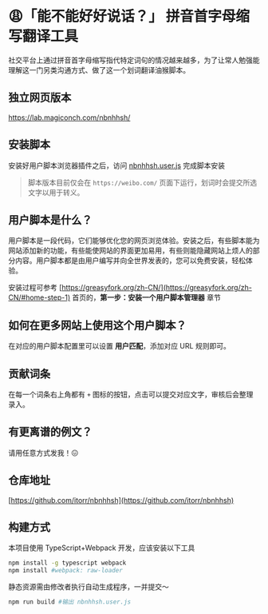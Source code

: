 # 😩「能不能好好说话？」 拼音首字母缩写翻译工具

社交平台上通过拼音首字母缩写指代特定词句的情况越来越多，为了让常人勉强能理解这一门另类沟通方式、做了这一个划词翻译油猴脚本。

## 独立网页版本

https://lab.magiconch.com/nbnhhsh/

## 安装脚本

安装好用户脚本浏览器插件之后，访问 [nbnhhsh.user.js](https://github.com/itorr/nbnhhsh/raw/master/nbnhhsh.user.js) 完成脚本安装

>脚本版本目前仅会在 `https://weibo.com/` 页面下运行，划词时会提交所选文字以用于转义。

## 用户脚本是什么？

用户脚本是一段代码，它们能够优化您的网页浏览体验。安装之后，有些脚本能为网站添加新的功能，有些能使网站的界面更加易用，有些则能隐藏网站上烦人的部分内容。用户脚本都是由用户编写并向全世界发表的，您可以免费安装，轻松体验。

安装过程可参考 [https://greasyfork.org/zh-CN/](https://greasyfork.org/zh-CN/#home-step-1) 首页的，**第一步：安装一个用户脚本管理器** 章节

## 如何在更多网站上使用这个用户脚本？

在对应的用户脚本配置里可以设置 **用户匹配**，添加对应 URL 规则即可。

## 贡献词条

在每一个词条右上角都有 `+` 图标的按钮，点击可以提交对应文字，审核后会整理录入。

## 有更离谱的例文？

请用任意方式发我！😖

## 仓库地址

[https://github.com/itorr/nbnhhsh](https://github.com/itorr/nbnhhsh)

## 构建方式

本项目使用 TypeScript+Webpack 开发，应该安装以下工具

```bash
npm install -g typescript webpack
npm install #webpack: raw-loader
```

静态资源需由修改者执行自动生成程序，一并提交～

```bash
npm run build #输出 nbnhhsh.user.js
```
